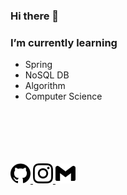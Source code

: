 ### Hi there 👋

### I’m currently learning  
  - Spring  
  - NoSQL DB  
  - Algorithm
  - Computer Science

<br/>
<br/>
<br/>
<br/>
<br/>

<a href="https://sju3358.github.io/">
    <img src="/github.svg" style="height : 32px; wieght : 32px;"/>
</a>

<a href="https://www.instagram.com/sju3358/">
    <img src="/instagram.svg" style="height : 32px; wieght : 32px; color:pink;"/>
</a>

<a href="mailto:tjdfkr011@gmail.com">
    <img src="/gmail.svg" style="height : 32px; wieght : 32px;"/>
</a>
 
